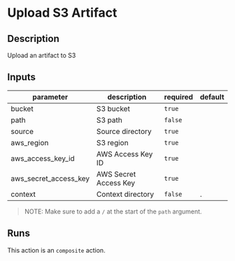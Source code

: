 # Upload S3 Artifact
<!-- action-docs-description -->
## Description

Upload an artifact to S3


<!-- action-docs-description -->

<!-- action-docs-inputs -->
## Inputs

| parameter | description | required | default |
| - | - | - | - |
| bucket | S3 bucket | `true` |  |
| path | S3 path | `false` |  |
| source | Source directory | `true` |  |
| aws_region | S3 region | `true` |  |
| aws_access_key_id | AWS Access Key ID | `true` |  |
| aws_secret_access_key | AWS Secret Access Key | `true` |  |
| context | Context directory | `false` | . |

> NOTE: Make sure to add a `/` at the start of the `path` argument.


<!-- action-docs-inputs -->

<!-- action-docs-outputs -->

<!-- action-docs-outputs -->

<!-- action-docs-runs -->
## Runs

This action is an `composite` action.


<!-- action-docs-runs -->

